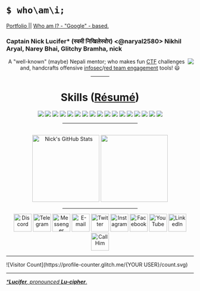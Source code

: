 <h1><code>$ who\am\i;</code></h1>  <a href="https://is.gd/gh_xadke" target="_blank"> Portfolio </a>  ||  <a href="https://is.gd/ggl_xadke" target="_blank"> Who am I? - "Google" - based.</a>
<h3>Captain Nick Lucifer* (स्वमी निखिलेस्वोर) &lt;@naryal2580&gt; Nikhil Aryal, Narey Bhai, Glitchy Bramha, nick</h3>
<div align="center" id="whoami">
  <img src="https://avatars.githubusercontent.com/u/86857450?v=3.333" align="right"/>

  A "well-known" (maybe) Nepali mentor; who makes fun [CTF](https://en.wikipedia.org/wiki/Capture_the_flag_(cybersecurity)) challenges and, handcrafts offensive [infosec](https://en.wikipedia.org/wiki/Information_security)/[red team engagement](https://en.wikipedia.org/wiki/Red_team) tools! 😃
  <hr width="10%">
  <h1 id="skills">Skills (<a href="https://is.gd/resume_nick" target="_blank">Résumé</a>)</h1>
  <img src="https://img.shields.io/badge/HTML5-E34F26?style=for-the-badge&logoColor=white&logo=html5">
  <img src="https://img.shields.io/badge/Python-3776AB?style=for-the-badge&logoColor=white&logo=python">
  <img src="https://img.shields.io/badge/CSS3-1572B6?style=for-the-badge&logoColor=white&logo=css3">
  <img src="https://img.shields.io/badge/JavaScript-F7DF1E?style=for-the-badge&logoColor=black&logo=javascript">
  <img src="https://img.shields.io/badge/TypeScript-007ACC?style=for-the-badge&logoColor=white&logo=typescript">
  <img src="https://img.shields.io/badge/PostgreSQL-316192?style=for-the-badge&logoColor=white&logo=postgresql">
  <img src="https://img.shields.io/badge/MongoDB-4EA94B?style=for-the-badge&logoColor=white&logo=mongodb">
  <img src="https://img.shields.io/badge/Go_Lang-00ADD8?style=for-the-badge&logoColor=white&logo=go">
  <img src="https://img.shields.io/badge/Amazon_AWS-232F3E?style=for-the-badge&logoColor=FF9900&logo=amazon-aws">
  <img src="https://img.shields.io/badge/VIM-%2311AB00.svg?style=for-the-badge&logoColor=white&logo=vim">
  <img src="https://img.shields.io/badge/Node.js-339933?style=for-the-badge&logoColor=white&logo=nodedotjs">
  <img src="https://img.shields.io/badge/Django-092E20?style=for-the-badge&logoColor=white&logo=django">
  <img src="https://img.shields.io/badge/FastAPI-109989?style=for-the-badge&logoColor=white&logo=fastapi">
  <img src="https://img.shields.io/badge/Flask-000000?style=for-the-badge&logoColor=white&logo=flask">
  <img src="https://img.shields.io/badge/Docker-2CA5E0?style=for-the-badge&logoColor=white&logo=docker">
  <img src="https://img.shields.io/badge/Git-F05032?style=for-the-badge&logoColor=white&logo=git">
  <img src="https://img.shields.io/badge/Rust-grey?style=for-the-badge&logoColor=white&logo=rust">
  <hr width="40%">
  <div id="stats">
    <br />
    <img alt="Nick's GitHub Stats" src="https://github-readme-stats.vercel.app/api?username=naryal2580&line_height=20&show_icons=true&include_all_commits=true&theme=tokyonight&cache_seconds=1800&custom_title=Nick's%20Github%20Stats" height=180>
    <img alot="Most Used Languages" src="https://github-readme-stats.vercel.app/api/top-langs/?username=naryal2580&theme=tokyonight&show_icons=true&hide=html,css,ocaml&langs_count=3&custom_title=Most%20Used%20Languages" height=180>
  <br><hr width="40%">
  </div>
  <div id="contact">
    <a href="https://is.gd/hello_nick" target="_blank"><img alt="Discord" src="https://edent.github.io/SuperTinyIcons/images/svg/discord.svg" width="48"></a>
    <a href="https://t.me/n4ry4l2580" target="_blank"><img alt="Telegram" src="https://edent.github.io/SuperTinyIcons/images/svg/telegram.svg" width="48"></a>
    <a href="https://m.me/n4ry4l2580" target="_blank"><img alt="Messenger" src="https://edent.github.io/SuperTinyIcons/images/svg/messenger.svg" width="48"></a>
    <a href="mailto:naryal2580@gmail.com" target="_blank"><img alt="E-mail" src="https://edent.github.io/SuperTinyIcons/images/svg/gmail.svg" width="48"></a>
    <a href="https://twitter.com/naryal2580" target="_blank"><img alt="Twitter" src="https://edent.github.io/SuperTinyIcons/images/svg/twitter.svg" width="48"></a>
    <a href="https://instagram.com/naryal2580" target="_blank"><img alt="Instagram" src="https://edent.github.io/SuperTinyIcons/images/svg/instagram.svg" width="48"></a>
    <a href="https://facebook.com/n4ry4l2580" target="_blank"><img alt="Facebook" src="https://edent.github.io/SuperTinyIcons/images/svg/facebook.svg" width="48"></a>
    <a href="https://www.youtube.com/c/CaptainNickLucifer" target="_blank"><img alt="YouTube" src="https://edent.github.io/SuperTinyIcons/images/svg/youtube.svg" width="48"></a>
    <a href="https://is.gd/linkedin_nick" target="_blank"><img alt="LinkedIn" src="https://edent.github.io/SuperTinyIcons/images/svg/linkedin.svg" width="48"></a>
    <a href="https://is.gd/call_nick" target="_blank"><img alt="Call Him" src="https://edent.github.io/SuperTinyIcons/images/svg/phone.svg" width="48"></a>
  </div>
</div>

<hr>
![Visitor Count](https://profile-counter.glitch.me/{YOUR USER}/count.svg)
<hr />

<u><i>*<b>Lucifer</b>, pronounced <b>Lu-cipher</b></i>.</u>
